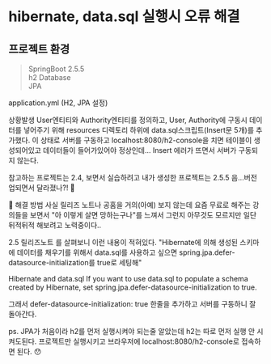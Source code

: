 # hibernate, data.sql 실행시 오류 해결  
## 프로젝트 환경  
> SpringBoot 2.5.5  
> h2 Database   
> JPA   

application.yml (H2, JPA 설정)



상황발생
User엔티티와 Authority엔티티를 정의하고, User, Authority에 구동시 데이터를 넣어주기 위해 resources 디렉토리 하위에 data.sql스크립트(Insert문 5개)를 추가했다.
이 상태로 서버를 구동하고 localhost:8080/h2-console을 치면 테이블이 생성되어있고 데이터들이 들어가있어야 정상인데... Insert 에러가 뜨면서 서버가 구동되지 않는다.


참고하는 프로젝트는 2.4, 보면서 실습하려고 내가 생성한 프로젝트는 2.5.5
음...버전업되면서 달라졌나?! 🤔


🔎 해결 방법
사실 릴리즈 노트나 공홈을 거의(아예) 보지 않는데 요즘 무료로 해주는 강의들을 보면서 "아 이렇게 살면 망하는구나"를 느껴서 그런지 아무것도 모르지만 일단 뒤적뒤적 해보려고 노력중이다..

2.5 릴리즈노트 를 살펴보니 이런 내용이 적혀있다.
"Hibernate에 의해 생성된 스키마에 데이터를 채우기를 위해서 data.sql를 사용하고 싶으면 spring.jpa.defer-datasource-initialization를 true로 세팅해"

Hibernate and data.sql
If you want to use data.sql to populate a schema created by Hibernate, set spring.jpa.defer-datasource-initialization to true.

그래서 defer-datasource-initialization: true 한줄을 추가하고 서버를 구동하니 잘 돌아간다.






ps. JPA가 처음이라 h2를 먼저 실행시켜야 되는줄 알았는데 h2는 따로 먼저 실행 안 시켜도된다. 프로젝트만 실행시키고 브라우저에 localhost:8080/h2-console로 접속하면 된다. 😯

